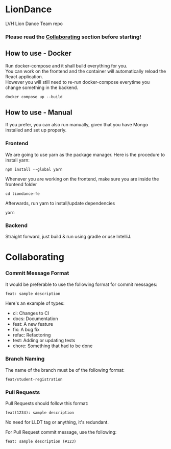 # LionDance

LVH Lion Dance Team repo

### Please read the [Collaborating](#collab) section before starting!

## How to use - Docker
Run docker-compose and it shall build everything for you.  
You can work on the frontend and the container will automatically reload the React application.  
However you will still need to re-run docker-compose everytime you change something in the backend.

```
docker compose up --build
```

## How to use - Manual
If you prefer, you can also run manually, given that you have Mongo installed and set up properly.

### Frontend
We are going to use yarn as the package manager.
Here is the procedure to install yarn:
```
npm install --global yarn
```
Whenever you are working on the frontend, make sure you are inside the frontend folder
```
cd liondance-fe
```
Afterwards, run yarn to install/update dependencies
```
yarn
```

### Backend
Straight forward, just build & run using gradle or use IntelliJ.

# <a name="collab"></a> Collaborating

### Commit Message Format
It would be preferable to use the following format for commit messages:
```
feat: sample description
```
Here's an example of types:
- ci: Changes to CI
- docs: Documentation
- feat: A new feature
- fix: A bug fix
- refac: Refactoring
- test: Adding or updating tests
- chore: Something that had to be done

### Branch Naming
The name of the branch must be of the following format:
```
feat/student-registration
```

### Pull Requests
Pull Requests should follow this format:
```
feat(1234): sample description
```

No need for LLDT tag or anything, it's redundant.

For Pull Request commit message, use the following:
```
feat: sample description (#123)
```
